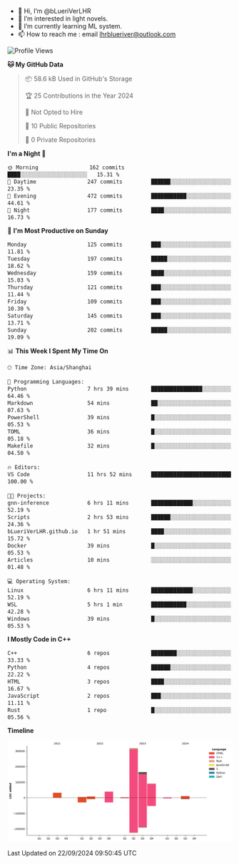 - 👋 Hi, I’m @bLueriVerLHR
- 👀 I’m interested in light novels.
- 🌱 I’m currently learning ML system.
- 📫 How to reach me : email lhrblueriver@outlook.com

<!--START_SECTION:waka-->
![Profile Views](http://img.shields.io/badge/Profile%20Views-0-blue)

**🐱 My GitHub Data** 

> 📦 58.6 kB Used in GitHub's Storage 
 > 
> 🏆 25 Contributions in the Year 2024
 > 
> 🚫 Not Opted to Hire
 > 
> 📜 10 Public Repositories 
 > 
> 🔑 0 Private Repositories 
 > 
**I'm a Night 🦉** 

```text
🌞 Morning                162 commits         ████░░░░░░░░░░░░░░░░░░░░░   15.31 % 
🌆 Daytime                247 commits         ██████░░░░░░░░░░░░░░░░░░░   23.35 % 
🌃 Evening                472 commits         ███████████░░░░░░░░░░░░░░   44.61 % 
🌙 Night                  177 commits         ████░░░░░░░░░░░░░░░░░░░░░   16.73 % 
```
📅 **I'm Most Productive on Sunday** 

```text
Monday                   125 commits         ███░░░░░░░░░░░░░░░░░░░░░░   11.81 % 
Tuesday                  197 commits         █████░░░░░░░░░░░░░░░░░░░░   18.62 % 
Wednesday                159 commits         ████░░░░░░░░░░░░░░░░░░░░░   15.03 % 
Thursday                 121 commits         ███░░░░░░░░░░░░░░░░░░░░░░   11.44 % 
Friday                   109 commits         ███░░░░░░░░░░░░░░░░░░░░░░   10.30 % 
Saturday                 145 commits         ███░░░░░░░░░░░░░░░░░░░░░░   13.71 % 
Sunday                   202 commits         █████░░░░░░░░░░░░░░░░░░░░   19.09 % 
```


📊 **This Week I Spent My Time On** 

```text
🕑︎ Time Zone: Asia/Shanghai

💬 Programming Languages: 
Python                   7 hrs 39 mins       ████████████████░░░░░░░░░   64.46 % 
Markdown                 54 mins             ██░░░░░░░░░░░░░░░░░░░░░░░   07.63 % 
PowerShell               39 mins             █░░░░░░░░░░░░░░░░░░░░░░░░   05.53 % 
TOML                     36 mins             █░░░░░░░░░░░░░░░░░░░░░░░░   05.18 % 
Makefile                 32 mins             █░░░░░░░░░░░░░░░░░░░░░░░░   04.50 % 

🔥 Editors: 
VS Code                  11 hrs 52 mins      █████████████████████████   100.00 % 

🐱‍💻 Projects: 
gnn-inference            6 hrs 11 mins       █████████████░░░░░░░░░░░░   52.19 % 
Scripts                  2 hrs 53 mins       ██████░░░░░░░░░░░░░░░░░░░   24.36 % 
bLueriVerLHR.github.io   1 hr 51 mins        ████░░░░░░░░░░░░░░░░░░░░░   15.72 % 
Docker                   39 mins             █░░░░░░░░░░░░░░░░░░░░░░░░   05.53 % 
Articles                 10 mins             ░░░░░░░░░░░░░░░░░░░░░░░░░   01.48 % 

💻 Operating System: 
Linux                    6 hrs 11 mins       █████████████░░░░░░░░░░░░   52.19 % 
WSL                      5 hrs 1 min         ███████████░░░░░░░░░░░░░░   42.28 % 
Windows                  39 mins             █░░░░░░░░░░░░░░░░░░░░░░░░   05.53 % 
```

**I Mostly Code in C++** 

```text
C++                      6 repos             ████████░░░░░░░░░░░░░░░░░   33.33 % 
Python                   4 repos             ██████░░░░░░░░░░░░░░░░░░░   22.22 % 
HTML                     3 repos             ████░░░░░░░░░░░░░░░░░░░░░   16.67 % 
JavaScript               2 repos             ███░░░░░░░░░░░░░░░░░░░░░░   11.11 % 
Rust                     1 repo              █░░░░░░░░░░░░░░░░░░░░░░░░   05.56 % 
```



**Timeline**

![Lines of Code chart](https://raw.githubusercontent.com/bLueriVerLHR/bLueriVerLHR/main/assets/bar_graph.png)


 Last Updated on 22/09/2024 09:50:45 UTC
<!--END_SECTION:waka-->
